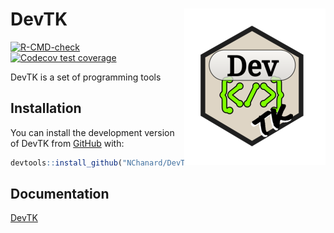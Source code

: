 
<!-- README.md is generated from README.Rmd. Please edit that file -->

# DevTK <a href='https://nchanard.github.io/DevTK/'><img src='man/figures/logo.png' align="right" /></a>

<!-- badges: start -->

[![R-CMD-check](https://github.com/NChanard/DevTK/actions/workflows/R-CMD-check.yaml/badge.svg)](https://github.com/NChanard/DevTK/actions/workflows/R-CMD-check.yaml)
[![Codecov test
coverage](https://codecov.io/gh/NChanard/DevTK/branch/master/graph/badge.svg)](https://app.codecov.io/gh/NChanard/DevTK?branch=master)
<!-- badges: end -->

DevTK is a set of programming tools

## Installation

You can install the development version of DevTK from
[GitHub](https://github.com/) with:

``` r
devtools::install_github("NChanard/DevTK")
```

## Documentation

[DevTK](https://nchanard.github.io/DevTK/)
